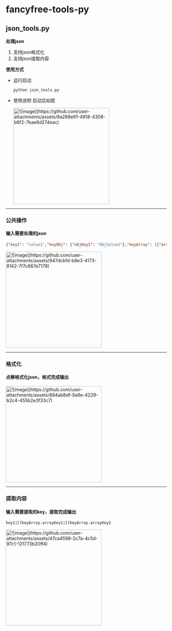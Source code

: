 # fancyfree-tools-py

## json_tools.py
**处理json**
1. 支持json格式化
2. 支持json提取内容

**使用方式**
- 运行启动
  ```bash
  python json_tools.py
  ```
- 使用说明
  启动后如图

  <img src="https://github.com/user-attachments/assets/8a288e91-4918-4308-b6f2-7bae8d274eac" width="300px" alt="![image](https://github.com/user-attachments/assets/8a288e91-4918-4308-b6f2-7bae8d274eac)">


---
### 公共操作
#### 输入需要处理的json

```json
{"key1": "value1","keyObj": {"objKey1": "ObjValue1"},"keyArray": [{"arrayKey1": "arrayValue1","arrayKey2": "arrayValue2"},{"arrayKey1": "arrayValue11","arrayKey2": "arrayValue21"},{"arrayKey1": "arrayValue12","arrayKey2": "arrayValue22"},{"arrayKey1": "arrayValue13","arrayKey2": "arrayValue23"},{"arrayKey1": "arrayValue14","arrayKey2": "arrayValue24"},{"arrayKey1": "arrayValue15","arrayKey2": "arrayValue25"}],"key3": "value3"}
```

<img src="https://github.com/user-attachments/assets/947dcbfd-b8e3-4173-8142-7f7c667e7178" width="300px" alt="![image](https://github.com/user-attachments/assets/947dcbfd-b8e3-4173-8142-7f7c667e7178)">



   
---
### 格式化
#### 点解格式化json，格式完成输出

<img src="https://github.com/user-attachments/assets/884ab8df-9a9e-4229-b2c4-455b2e3f33c7" width="300px" alt="![image](https://github.com/user-attachments/assets/884ab8df-9a9e-4229-b2c4-455b2e3f33c7)">



--- 
### 提取内容
#### 输入需要提取的key，提取完成输出

```
key1|[]keyArray.arrayKey1|[]keyArray.arrayKey2
```

<img src="https://github.com/user-attachments/assets/47ca4598-2c7a-4c5d-97c1-121773b20ff4" width="300px" alt="![image](https://github.com/user-attachments/assets/47ca4598-2c7a-4c5d-97c1-121773b20ff4)">


  
